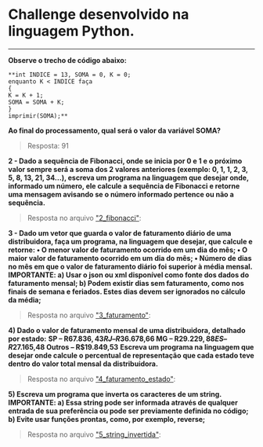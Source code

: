 # Challenge desenvolvido na linguagem Python.

---

**Observe o trecho de código abaixo:**

```
**int INDICE = 13, SOMA = 0, K = 0;
enquanto K < INDICE faça
{
K = K + 1;
SOMA = SOMA + K;
}
imprimir(SOMA);**
```
**Ao final do processamento, qual será o valor da variável SOMA?**

>Resposta: 91


**2 - Dado a sequência de Fibonacci, onde se inicia por 0 e 1 e o próximo valor sempre será a soma dos 2 valores anteriores (exemplo: 0, 1, 1, 2, 3, 5, 8, 13, 21, 34...), escreva um programa na linguagem que desejar onde, informado um número, ele calcule a sequência de Fibonacci e retorne uma mensagem avisando se o número informado pertence ou não a sequência.**
>Resposta no arquivo ["2_fibonacci"]:


**3 - Dado um vetor que guarda o valor de faturamento diário de uma distribuidora, faça um programa, na linguagem que desejar, que calcule e retorne:
• O menor valor de faturamento ocorrido em um dia do mês;
• O maior valor de faturamento ocorrido em um dia do mês;
• Número de dias no mês em que o valor de faturamento diário foi superior à média mensal.**
**IMPORTANTE:
a) Usar o json ou xml disponível como fonte dos dados do faturamento mensal;
b) Podem existir dias sem faturamento, como nos finais de semana e feriados. Estes dias devem ser ignorados no cálculo da média;**
>Resposta no arquivo ["3_faturamento"]:


**4) Dado o valor de faturamento mensal de uma distribuidora, detalhado por estado:**
**SP – R$67.836,43
RJ – R$36.678,66
MG – R$29.229,88
ES – R$27.165,48
Outros – R$19.849,53**
**Escreva um programa na linguagem que desejar onde calcule o percentual de representação que cada estado teve dentro do valor total mensal da distribuidora.**
>Resposta no arquivo ["4_faturamento_estado"]:


**5) Escreva um programa que inverta os caracteres de um string.**
**IMPORTANTE:
a) Essa string pode ser informada através de qualquer entrada de sua preferência ou pode ser previamente definida no código;
b) Evite usar funções prontas, como, por exemplo, reverse;**
>Resposta no arquivo ["5_string_invertida"]:



["2_fibonacci"]: <https://github.com/AmandaWillrich/targetsystemschallenge/blob/main/challenge/2_fibonacci.py>
["3_faturamento"]: <https://github.com/AmandaWillrich/targetsystemschallenge/blob/main/challenge/3_faturamento.py>
["4_faturamento_estado"]: <https://github.com/AmandaWillrich/targetsystemschallenge/blob/main/challenge/4_faturamento_estado.py>
["5_string_invertida"]: <https://github.com/AmandaWillrich/targetsystemschallenge/blob/main/challenge/5_string_invertida.py>
